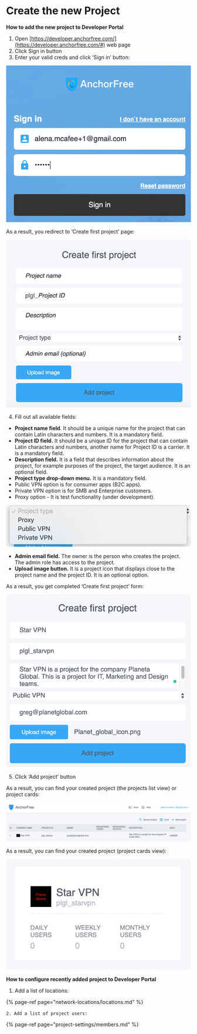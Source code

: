 # Create the new Project



**How to add the new project to Developer Portal**

1. Open [https://developer.anchorfree.com/](https://developer.anchorfree.com/#) web page
2. Click Sign in button
3. Enter your valid creds and click ‘Sign in’ button:

![](../.gitbook/assets/10.png)

As a result, you redirect to ‘Create first project’ page:

![](../.gitbook/assets/11.png)

4. Fill out all available fields:

* **Project name field**. It should be a unique name for the project that can contain Latin characters and numbers. It is a mandatory field.
* **Project ID field.** It should be a unique ID for the project that can contain Latin characters and numbers, another name for Project ID is a carrier. It is a mandatory field.
* **Description field.** It is a field that describes information about the project, for example purposes of the project, the target audience. It is an optional field.
* **Project type drop-down menu.** It is a mandatory field.
* Public VPN option is for consumer apps \(B2C apps\).
* Private VPN option is for SMB and Enterprise customers.
* Proxy option - It is test functionality \(under development\).

![](../.gitbook/assets/12.png)

* **Admin email field.** The owner is the person who creates the project. The admin role has access to the project.
* **Upload image button.** It is a project icon that displays close to the project name and the project ID. It is an optional option.

As a result, you get completed ‘Create first project’ form:

![](../.gitbook/assets/13%20%282%29.png)

5. Click ‘Add project’ button

As a result, you can find your created project \(the projects list view\) or project cards:

![](../.gitbook/assets/14%20%281%29.png)

As a result, you can find your created project \(project cards view\):

![](../.gitbook/assets/15.png)

**How to configure recently added project to Developer Portal**

1. Add a list of locations:

{% page-ref page="network-locations/locations.md" %}

    2. Add a list of project users: 

{% page-ref page="project-settings/members.md" %}






